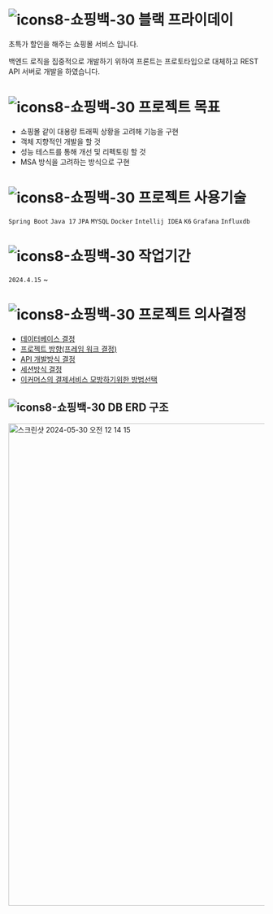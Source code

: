 # ![icons8-쇼핑백-30](https://github.com/f-lab-edu/black-friday/assets/67618667/0cbb168f-9353-4572-ac67-abf7ae909755) 블랙 프라이데이
초특가 할인을 해주는 쇼핑몰 서비스 입니다.


백엔드 로직을 집중적으로 개발하기 위하여 프론트는 프로토타입으로 대체하고 REST API 서버로 개발을 하였습니다.

# ![icons8-쇼핑백-30](https://github.com/f-lab-edu/black-friday/assets/67618667/0cbb168f-9353-4572-ac67-abf7ae909755) 프로젝트 목표
* 쇼핑몰 같이 대용량 트래픽 상황을 고려해 기능을 구현
* 객체 지향적인 개발을 할 것
* 성능 테스트를 통해 개선 및 리펙토링 할 것
* MSA 방식을 고려하는 방식으로 구현

# ![icons8-쇼핑백-30](https://github.com/f-lab-edu/black-friday/assets/67618667/0cbb168f-9353-4572-ac67-abf7ae909755) 프로젝트 사용기술
`Spring Boot` `Java 17` `JPA` `MYSQL` `Docker` `Intellij IDEA` `K6` `Grafana` `Influxdb`

# ![icons8-쇼핑백-30](https://github.com/f-lab-edu/black-friday/assets/67618667/0cbb168f-9353-4572-ac67-abf7ae909755) 작업기간
`2024.4.15` ~ 

# ![icons8-쇼핑백-30](https://github.com/f-lab-edu/black-friday/assets/67618667/0cbb168f-9353-4572-ac67-abf7ae909755) 프로젝트 의사결정

+ [데이터베이스 결정](https://github.com/f-lab-edu/black-friday/wiki/%EB%8D%B0%EC%9D%B4%ED%84%B0%EB%B2%A0%EC%9D%B4%EC%8A%A4-%EA%B2%B0%EC%A0%95)
+ [프로젝트 방향(프레임 워크 결정)](https://github.com/f-lab-edu/black-friday/wiki/%ED%94%84%EB%A1%9C%EC%A0%9D%ED%8A%B8-%EB%B0%A9%ED%96%A5(%ED%94%84%EB%A0%88%EC%9E%84%EC%9B%8C%ED%81%AC-%EA%B2%B0%EC%A0%95))
+ [API 개발방식 결정](https://github.com/f-lab-edu/black-friday/wiki/API-%EA%B0%9C%EB%B0%9C%EB%B0%A9%EC%8B%9D-%EA%B3%A0%EC%B4%AC)
+ [세션방식 결정](https://github.com/f-lab-edu/black-friday/wiki/%EC%82%AC%EC%9A%A9%EC%9E%90-%EC%84%B8%EC%85%98%EB%B0%A9%EC%8B%9D-%EA%B2%B0%EC%A0%95)
+ [이커머스의 결제서비스 모방하기위한 방법선택](https://github.com/f-lab-edu/black-friday/wiki/Mocks-server-%EC%A0%81%EC%9A%A9)

## ![icons8-쇼핑백-30](https://github.com/f-lab-edu/black-friday/assets/67618667/0cbb168f-9353-4572-ac67-abf7ae909755) DB ERD 구조
<img width="949" alt="스크린샷 2024-05-30 오전 12 14 15" src="https://github.com/f-lab-edu/black-friday/assets/67618667/9737b555-1fbe-405c-8c75-d586d1230de8">
